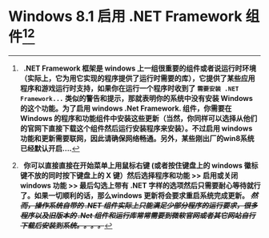 #  Windows 8.1 启用 .NET Framework 组件[^.net][^method]


[^.net]: **&nbsp;&nbsp;.NET Framework 框架是 windows 上一组很重要的组件或者说运行时环境（实际上，它为用它实现的程序提供了运行时需要的库），它提供了某些应用程序和游戏运行时支持，如果你在运行一个程序时收到了 `需要安装 .NET Framework...` 类似的警告和提示，那就表明你的系统中没有安装 Windows 的这个功能。为了启用 windows  .Net Framework. 组件，你需要在 Windows 的程序和功能组件中安装这些更新（当然，你同样可以选择从他们的官网下直接下载这个组件然后运行安装程序来安装）。不过启用 windows 功能和更新需要联网，因此请确保网络畅通。另外，某些刚出厂的win8系统已经默认开启....**

[^method]: **&nbsp;&nbsp;你可以直接直接在开始菜单上用鼠标右键 (或者按住键盘上的 windows 徽标键不放的同时按下键盘上的 X 键）然后选择程序和功能 >> 启用或关闭windows 功能 >> 最后勾选上带有 .NET 字样的选项然后只需要耐心等待就行了。如果一切顺利的话，那么windows 更新将会要求重启系统完成更新。** ***~~然而，操作系统自带的 .NET 组件实际上只能满足少部分程序的运行要求，很多程序以及旧版本的 .Net 组件和运行库常常需要到微软官网或者其它网站自行下载后安装到系统。。。。~~***
